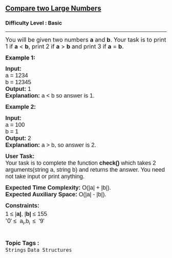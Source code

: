 <h2><a href="https://www.geeksforgeeks.org/problems/compare-two-large-numbers3413/1">Compare two Large Numbers</a></h2><h3>Difficulty Level : Basic</h3><hr><div class="problems_problem_content__Xm_eO"><p><span style="font-size:18px">You will be given two numbers <strong>a</strong> and <strong>b</strong>. Your task is to print 1 if <strong>a</strong> &lt; <strong>b</strong>, print 2 if <strong>a</strong> &gt; <strong>b</strong> and print 3 if <strong>a</strong> = <strong>b</strong>. </span></p>

<p><span style="font-size:18px"><strong>Example 1:</strong></span></p>

<pre><span style="font-size:18px"><span style="font-family:arial,helvetica,sans-serif"><strong>Input: </strong></span>
<span style="font-family:arial,helvetica,sans-serif">a = 1234
b = 12345</span>
<span style="font-family:arial,helvetica,sans-serif"><strong>Output: </strong>1
<strong>Explanation: </strong>a &lt; b so answer is 1.</span></span></pre>

<p><span style="font-size:18px"><span style="font-family:arial,helvetica,sans-serif"><strong>Example 2:</strong></span></span></p>

<pre><span style="font-size:18px"><span style="font-family:arial,helvetica,sans-serif"><strong>Input:
</strong>a = 100
b = 1
<strong>Output: </strong>2
<strong>Explanation: </strong>a &gt; b, so answer is 2.</span></span></pre>

<p><span style="font-size:18px"><span style="font-family:arial,helvetica,sans-serif"><strong>User Task:</strong><br>
Your task is to complete the function&nbsp;<strong>check()&nbsp;</strong>which takes 2 arguments(string a, string b) and returns the answer. You need not take input or print anything.</span></span></p>

<p><span style="font-size:18px"><span style="font-family:arial,helvetica,sans-serif"><strong>Expected Time Complexity:&nbsp;</strong>O(|a| + |b|).<br>
<strong>Expected Auxiliary Space:&nbsp;</strong>O(|a| - |b|).</span></span></p>

<p><span style="font-size:18px"><span style="font-family:arial,helvetica,sans-serif"><strong>Constraints:</strong></span><br>
<span style="font-family:arial,helvetica,sans-serif">1 ≤ |<strong>a|</strong>, |<strong>b|</strong> ≤ 155<sup>&nbsp; &nbsp; &nbsp;&nbsp; </sup></span></span><br>
<span style="font-size:18px">'0<span style="font-family:arial,helvetica,sans-serif">' ≤&nbsp; a<sub>i</sub>,b<sub>i&nbsp;</sub></span></span> <span style="font-size:18px"><span style="font-family:arial,helvetica,sans-serif">≤&nbsp; '9'</span></span></p>
</div><br><p><span style=font-size:18px><strong>Topic Tags : </strong><br><code>Strings</code>&nbsp;<code>Data Structures</code>&nbsp;